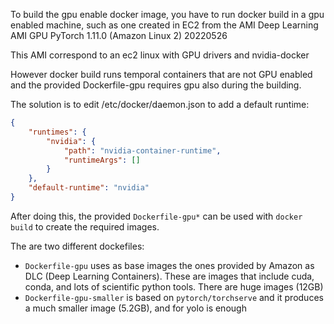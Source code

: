 To build the gpu enable docker image, you have to run docker build in
a gpu enabled machine, such as one created in EC2 from the AMI
Deep Learning AMI GPU PyTorch 1.11.0 (Amazon Linux 2) 20220526

This AMI correspond to an ec2 linux with GPU drivers and nvidia-docker

However docker build runs temporal containers that are not GPU enabled
and the provided Dockerfile-gpu requires gpu also during the building.

The solution is to edit /etc/docker/daemon.json to add a default runtime:

```json
{
    "runtimes": {
        "nvidia": {
            "path": "nvidia-container-runtime",
            "runtimeArgs": []
        }
    },
    "default-runtime": "nvidia"
}
```

After doing this, the provided `Dockerfile-gpu*` can be used with
`docker build` to create the required images.

The are two different dockefiles:

* `Dockerfile-gpu` uses as base images the ones provided by Amazon as DLC
  (Deep Learning Containers). These are images that include cuda, conda,
  and lots of scientific python tools. There are huge images (12GB)
* `Dockerfile-gpu-smaller` is based on `pytorch/torchserve` and it produces
  a much smaller image (5.2GB), and for yolo is enough

